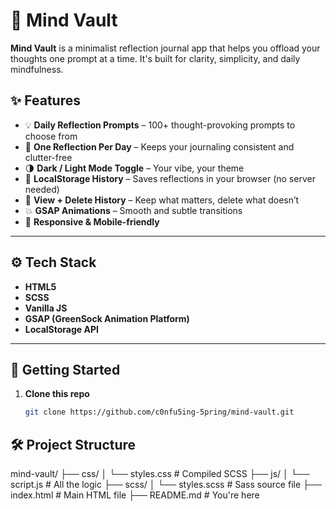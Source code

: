 # 🧠 Mind Vault

**Mind Vault** is a minimalist reflection journal app that helps you offload your thoughts one prompt at a time. It's built for clarity, simplicity, and daily mindfulness.

## ✨ Features

- 💡 **Daily Reflection Prompts** – 100+ thought-provoking prompts to choose from
- 📝 **One Reflection Per Day** – Keeps your journaling consistent and clutter-free
- 🌗 **Dark / Light Mode Toggle** – Your vibe, your theme
- 💾 **LocalStorage History** – Saves reflections in your browser (no server needed)
- 📜 **View + Delete History** – Keep what matters, delete what doesn’t
- 💥 **GSAP Animations** – Smooth and subtle transitions
- 🎯 **Responsive & Mobile-friendly**

---

## ⚙️ Tech Stack

- **HTML5**
- **SCSS**
- **Vanilla JS**
- **GSAP (GreenSock Animation Platform)**
- **LocalStorage API**

---

## 🚀 Getting Started

1. **Clone this repo**
   ```bash
   git clone https://github.com/c0nfu5ing-5pring/mind-vault.git
   ```

## 🛠️ Project Structure

mind-vault/
├── css/
│ └── styles.css # Compiled SCSS
├── js/
│ └── script.js # All the logic
├── scss/
│ └── styles.scss # Sass source file
├── index.html # Main HTML file
├── README.md # You're here
